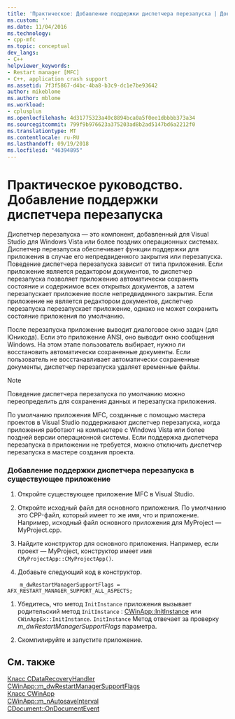 ```yaml
---
title: 'Практическое: Добавление поддержки диспетчера перезапуска | Документация Майкрософт'
ms.custom: ''
ms.date: 11/04/2016
ms.technology:
- cpp-mfc
ms.topic: conceptual
dev_langs:
- C++
helpviewer_keywords:
- Restart manager [MFC]
- C++, application crash support
ms.assetid: 7f3f5867-d4bc-4ba8-b3c9-dc1e7be93642
author: mikeblome
ms.author: mblome
ms.workload:
- cplusplus
ms.openlocfilehash: 4d31775323a40c8894bca0a5f0ee1dbbbb373a34
ms.sourcegitcommit: 799f9b976623a375203ad8b2ad5147bd6a2212f0
ms.translationtype: MT
ms.contentlocale: ru-RU
ms.lasthandoff: 09/19/2018
ms.locfileid: "46394895"
---
```

# <a name="how-to-add-restart-manager-support"></a>Практическое руководство. Добавление поддержки диспетчера перезапуска

Диспетчер перезапуска — это компонент, добавленный для Visual Studio для Windows Vista или более поздних операционных системах. Диспетчер перезапуска обеспечивает функции поддержки для приложения в случае его непредвиденного закрытия или перезапуска. Поведение диспетчера перезапуска зависит от типа приложения. Если приложение является редактором документов, то диспетчер перезапуска позволяет приложению автоматически сохранять состояние и содержимое всех открытых документов, а затем перезапускает приложение после непредвиденного закрытия. Если приложение не является редактором документов, диспетчер перезапуска перезапускает приложение, однако не может сохранить состояние приложения по умолчанию.

После перезапуска приложение выводит диалоговое окно задач (для Юникода). Если это приложение ANSI, оно выводит окно сообщения Windows. На этом этапе пользователь выбирает, нужно ли восстановить автоматически сохраненные документы. Если пользователь не восстанавливает автоматически сохраненные документы, диспетчер перезапуска удаляет временные файлы.

> [!NOTE]
>  Поведение диспетчера перезапуска по умолчанию можно переопределить для сохранения данных и перезапуска приложения.

По умолчанию приложения MFC, созданные с помощью мастера проектов в Visual Studio поддерживают диспетчер перезапуска, когда приложения работают на компьютере с Windows Vista или более поздней версии операционной системы. Если поддержка диспетчера перезапуска в приложении не требуется, можно отключить диспетчер перезапуска в мастере создания проекта.

### <a name="to-add-support-for-the-restart-manager-to-an-existing-application"></a>Добавление поддержки диспетчера перезапуска в существующее приложение

1. Откройте существующее приложение MFC в Visual Studio.

1. Откройте исходный файл для основного приложения. По умолчанию это CPP-файл, который имеет то же имя, что и приложение. Например, исходный файл основного приложения для MyProject — MyProject.cpp.

1. Найдите конструктор для основного приложения. Например, если проект — MyProject, конструктор имеет имя `CMyProjectApp::CMyProjectApp()`.

1. Добавьте следующий код в конструктор.

```
    m_dwRestartManagerSupportFlags = AFX_RESTART_MANAGER_SUPPORT_ALL_ASPECTS;
```

1. Убедитесь, что метод `InitInstance` приложения вызывает родительский метод `InitInstance` : [CWinApp::InitInstance](../mfc/reference/cwinapp-class.md#initinstance) или `CWinAppEx::InitInstance`. `InitInstance` Метод отвечает за проверку *m_dwRestartManagerSupportFlags* параметра.

1. Скомпилируйте и запустите приложение.

## <a name="see-also"></a>См. также

[Класс CDataRecoveryHandler](../mfc/reference/cdatarecoveryhandler-class.md)<br/>
[CWinApp::m_dwRestartManagerSupportFlags](../mfc/reference/cwinapp-class.md#m_dwrestartmanagersupportflags)<br/>
[Класс CWinApp](../mfc/reference/cwinapp-class.md)<br/>
[CWinApp::m_nAutosaveInterval](../mfc/reference/cwinapp-class.md#m_nautosaveinterval)<br/>
[CDocument::OnDocumentEvent](../mfc/reference/cdocument-class.md#ondocumentevent)

